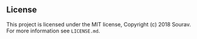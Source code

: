## License

This project is licensed under the MIT license, Copyright (c) 2018 Sourav.
For more information see `LICENSE.md`.
